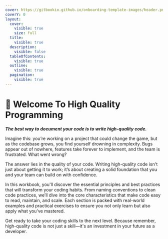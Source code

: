 ```yaml
---
cover: https://gitbookio.github.io/onboarding-template-images/header.png
coverY: 0
layout:
  cover:
    visible: true
    size: full
  title:
    visible: true
  description:
    visible: false
  tableOfContents:
    visible: true
  outline:
    visible: true
  pagination:
    visible: true
---
```


# 🚀 Welcome To High Quality Programming

**_The best way to document your code is to write high-quality code._**

Imagine this: you’re working on a project that could change the game, but as the codebase grows, you find yourself drowning in complexity. Bugs appear out of nowhere, features take forever to implement, and the team is frustrated. What went wrong?

The answer lies in the quality of your code. Writing high-quality code isn't just about getting it to work; it’s about creating a solid foundation that you and your team can build on with confidence.

In this workbook, you'll discover the essential principles and best practices that will transform your coding habits. From naming conventions to clean code practices, we’ll dive into the core characteristics that make code easy to read, maintain, and scale. Each section is packed with real-world examples and practical exercises to ensure you not only learn but also apply what you’ve mastered.

Get ready to take your coding skills to the next level. Because remember, high-quality code is not just a skill—it's an investment in your future as a developer.
